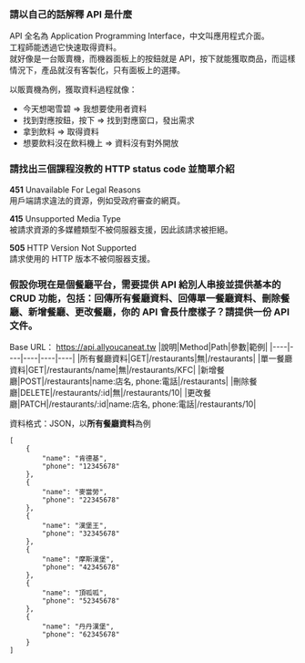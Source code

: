 ### 請以自己的話解釋 API 是什麼
API 全名為 Application Programming Interface，中文叫應用程式介面。  
工程師能透過它快速取得資料。  
就好像是一台販賣機，而機器面板上的按鈕就是 API，按下就能獲取商品，而這樣情況下，產品就沒有客製化，只有面板上的選擇。

以販賣機為例，獲取資料過程就像：
* 今天想喝雪碧 => 我想要使用者資料
* 找到對應按鈕，按下 => 找到對應窗口，發出需求
* 拿到飲料 => 取得資料
* 想要飲料沒在飲料機上 => 資料沒有對外開放
### 請找出三個課程沒教的 HTTP status code 並簡單介紹
**451** Unavailable For Legal Reasons  
用戶端請求違法的資源，例如受政府審查的網頁。  

**415** Unsupported Media Type  
被請求資源的多媒體類型不被伺服器支援，因此該請求被拒絕。  

**505** HTTP Version Not Supported  
請求使用的 HTTP 版本不被伺服器支援。  

### 假設你現在是個餐廳平台，需要提供 API 給別人串接並提供基本的 CRUD 功能，包括：回傳所有餐廳資料、回傳單一餐廳資料、刪除餐廳、新增餐廳、更改餐廳，你的 API 會長什麼樣子？請提供一份 API 文件。

Base URL： https://api.allyoucaneat.tw
|說明|Method|Path|參數|範例|
|----|----|----|----|----|
|所有餐廳資料|GET|/restaurants|無|/restaurants|
|單一餐廳資料|GET|/restaurants/name|無|/restaurants/KFC|
|新增餐廳|POST|/restaurants|name:店名, phone:電話|/restaurants|
|刪除餐廳|DELETE|/restaurants/:id|無|/restaurants/10|
|更改餐廳|PATCH|/restaurants/:id|name:店名, phone:電話|/restaurants/10|

資料格式：JSON，以**所有餐廳資料**為例

```
[
    {
        "name": "肯德基",
        "phone": "12345678"
    },
    {
        "name": "麥當勞",
        "phone": "22345678"
    },
    {
        "name": "漢堡王",
        "phone": "32345678"
    },
    {
        "name": "摩斯漢堡",
        "phone": "42345678"
    },
    {
        "name": "頂呱呱",
        "phone": "52345678"
    },
    {
        "name": "丹丹漢堡",
        "phone": "62345678"
    }
]
```
